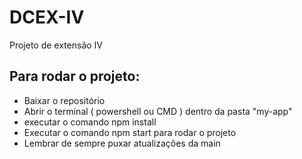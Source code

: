 # DCEX-IV
Projeto de extensão IV 
## Para rodar o projeto: 
- Baixar o repositório
- Abrir o terminal ( powershell ou CMD ) dentro da pasta "my-app"
- executar o comando npm install
- Executar o comando npm start para rodar o projeto
- Lembrar de sempre puxar atualizações da main
